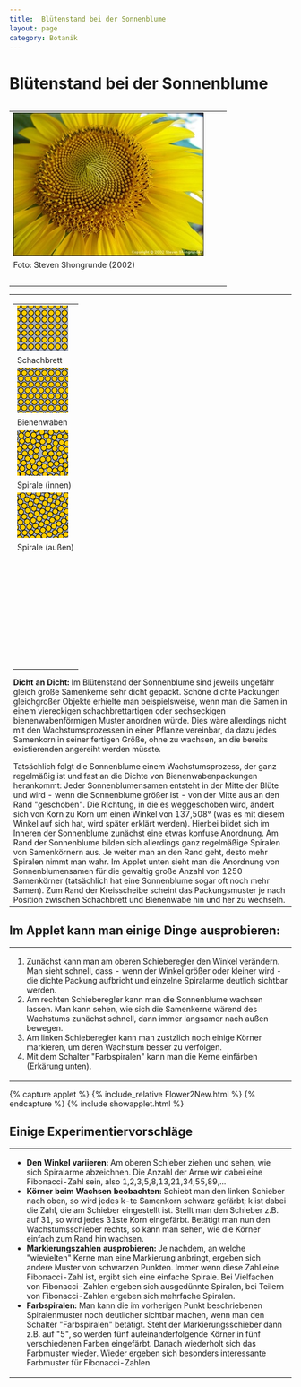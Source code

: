 ```yaml
---
title:  Blütenstand bei der Sonnenblume
layout: page
category: Botanik
---
```

<div class="content"><h1><a name="Bl_195_188tenstand_bei_der_Sonnenblume"></a>  Blütenstand bei der Sonnenblume </h1>
<p></p>
<table  align="left"><tr><td>     <img src="images/BotanikD2/sunflower.jpg" alt="sunflower.jpg" width='340' height='255' />
</td><td width="20"></td></tr>
<tr><td>Foto: Steven Shongrunde (2002)</td></tr>
<tr><td height="20"></td></tr></table>
<table><tr><td width="500" >
<table align="right">
<tr><td>
<img src = "images/BotanikD2/sq1.png">
</td></tr>
<tr><td>
Schachbrett
</td></tr>
<tr><td>
<img src = "images/BotanikD2/hex1.png">
</td></tr>
<tr><td>
Bienenwaben
</td></tr>
<tr><td>
<img src = "images/BotanikD2/su1.png">
</td></tr>
<tr><td>
Spirale (innen)
</td></tr>
<tr><td>
<img src = "images/BotanikD2/su2.png">
</td></tr>
<tr><td>
Spirale (außen)
</td></tr>
<tr><td height="200">
</td></tr>
</table>
<strong>Dicht an Dicht:</strong> Im Blütenstand der Sonnenblume sind jeweils ungefähr gleich große Samenkerne sehr dicht gepackt.
Schöne dichte Packungen gleichgroßer Objekte erhielte man beispielsweise, wenn man die Samen in einem viereckigen schachbrettartigen oder sechseckigen bienenwabenförmigen Muster anordnen würde. Dies wäre allerdings nicht mit den Wachstumsprozessen in einer Pflanze vereinbar, da dazu jedes Samenkorn in seiner fertigen Größe, ohne zu wachsen, an  die bereits existierenden angereiht werden müsste.
<p></p>
Tatsächlich folgt die Sonnenblume einem Wachstumsprozess, der ganz regelmäßig ist und fast an die Dichte von Bienenwabenpackungen herankommt:
Jeder Sonnenblumensamen  entsteht in der Mitte der Blüte und wird - wenn die Sonnenblume größer ist - von der Mitte aus an den Rand "geschoben". Die Richtung, in die es weggeschoben wird, ändert sich von Korn zu Korn um einen Winkel von 137,508° (was es mit diesem Winkel auf sich hat, wird später erklärt werden).
Hierbei bildet sich im Inneren der Sonnenblume zunächst eine etwas konfuse Anordnung. Am Rand der Sonnenblume bilden sich allerdings ganz regelmäßige Spiralen von Samenkörnern aus. Je weiter man an den Rand geht, desto mehr Spiralen nimmt man wahr. Im Applet unten sieht man die Anordnung von Sonnenblumensamen für
die gewaltig große Anzahl von 1250 Samenkörner (tatsächlich hat eine Sonnenblume sogar oft noch mehr Samen).
Zum Rand der Kreisscheibe scheint das Packungsmuster je nach Position zwischen Schachbrett und Bienenwabe hin und her zu wechseln.
</td></tr></table>
<p></p>
<h2><a name="Im_Applet_kann_man_einige_Dinge_ausprobieren:"></a>  Im Applet kann man einige Dinge ausprobieren: </h2>
<table><tr><td width="800"> <ol>
<li> Zunächst kann man am oberen Schieberegler den Winkel verändern. Man sieht schnell, dass - wenn der Winkel größer oder kleiner wird - die dichte Packung aufbricht und einzelne Spiralarme deutlich sichtbar werden.
</li> <li> Am rechten Schieberegler kann man die Sonnenblume wachsen lassen. Man kann sehen, wie sich die Samenkerne wärend des Wachstums zunächst schnell, dann immer langsamer nach außen bewegen.
</li> <li> Am linken Schieberegler kann man zustzlich noch einige Körner markieren, um deren Wachstum besser zu verfolgen.
</li> <li> Mit dem Schalter "Farbspiralen" kann man die Kerne einfärben (Erkärung unten).
</li></ol>
</td></tr></table>
<p></p>
{% capture applet %} {% include_relative Flower2New.html %} {% endcapture %}
{% include showapplet.html %}

<p></p>
<h2><a name="Einige_Experimentiervorschl_195_164ge"></a>  Einige Experimentiervorschläge </h2>
<p></p>
<table><tr><td width="800"> <ul>
<li> <strong>Den Winkel variieren:</strong> Am oberen Schieber ziehen und sehen, wie sich Spiralarme abzeichnen. Die Anzahl der Arme wir dabei eine Fibonacci-Zahl sein, also 1,2,3,5,8,13,21,34,55,89,...
</li> <li> <strong>Körner beim Wachsen beobachten:</strong> Schiebt man den linken Schieber nach oben, so wird jedes k-te Samenkorn schwarz gefärbt; k ist dabei die Zahl, die am Schieber eingestellt ist. Stellt man den Schieber z.B. auf 31, so wird jedes 31ste Korn eingefärbt. Betätigt man nun den Wachstumsschieber rechts, so kann man sehen, wie die Körner einfach zum Rand hin wachsen.
</li> <li> <strong>Markierungszahlen ausprobieren:</strong> Je nachdem, an welche "wievielten" Kerne man eine Markierung anbringt, ergeben sich andere Muster von schwarzen Punkten. Immer wenn diese Zahl eine Fibonacci-Zahl ist, ergibt sich eine einfache Spirale. Bei Vielfachen von Fibonacci-Zahlen ergeben sich ausgedünnte Spiralen, bei Teilern von Fibonacci-Zahlen ergeben sich mehrfache Spiralen.
</li> <li> <strong>Farbspiralen:</strong> Man kann die im vorherigen Punkt beschriebenen Spiralenmuster noch deutlicher sichtbar machen, wenn man den Schalter "Farbspiralen" betätigt. Steht der Markierungsschieber dann z.B. auf "5", so werden fünf aufeinanderfolgende Körner in fünf verschiedenen Farben eingefärbt. Danach wiederholt sich das Farbmuster wieder. Wieder ergeben sich besonders interessante Farbmuster für Fibonacci-Zahlen.
</li></ul>
</td></tr></table>
